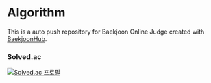 # Algorithm
This is a auto push repository for Baekjoon Online Judge created with [BaekjoonHub](https://github.com/BaekjoonHub/BaekjoonHub).

### Solved.ac
[![Solved.ac
프로필](http://mazassumnida.wtf/api/v2/generate_badge?boj=syeon9522)](https://solved.ac/syeon9522)
